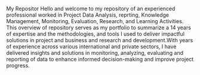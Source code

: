 My Repositor
Hello and welcome to my repository of an experienced professional worked in Project Data Analysis, reprting, Knowledge Management, Monitoring, Evaluation, Research, and Learning Activities.
This overview of repository serves as my portfolio to summarize a 14 years of expertise and the methodologies, and tools I  used to deliver impactful solutions in project and business and research and development.With years of experience across various international and private sectors, I have delivered insights and solutions in monitoring, analyzing, evaluating and reporting of data to enhance informed decision-making and improve project progress. 
